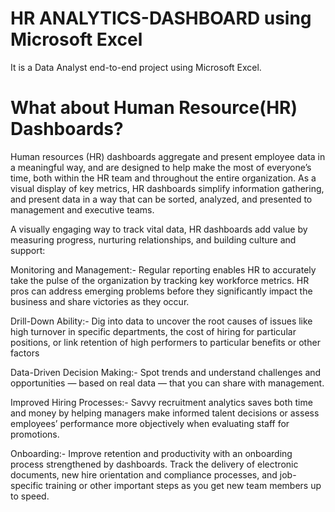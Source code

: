 # HR ANALYTICS-DASHBOARD using Microsoft Excel
It is a Data Analyst end-to-end project using Microsoft Excel. 

# What about Human Resource(HR) Dashboards?
Human resources (HR) dashboards aggregate and present employee data in a meaningful way, and are designed to help make the most of everyone’s time, both within the HR team and throughout the entire organization. As a visual display of key metrics, HR dashboards simplify information gathering, and present data in a way that can be sorted, analyzed, and presented to management and executive teams.

A visually engaging way to track vital data, HR dashboards add value by measuring progress, nurturing relationships, and building culture and support:

Monitoring and Management:-  Regular reporting enables HR to accurately take the pulse of the organization by tracking key workforce metrics. HR pros can address emerging problems before they significantly impact the business and share victories as they occur.

Drill-Down Ability:-  Dig into data to uncover the root causes of issues like high turnover in specific departments, the cost of hiring for particular positions, or link retention of high performers to particular benefits or other factors  

Data-Driven Decision Making:-  Spot trends and understand challenges and opportunities — based on real data — that you can share with management.

Improved Hiring Processes:-  Savvy recruitment analytics saves both time and money by helping managers make informed talent decisions or assess employees’ performance more objectively when evaluating staff for promotions.

Onboarding:-  Improve retention and productivity with an onboarding process strengthened by dashboards. Track the delivery of electronic documents, new hire orientation and compliance processes, and job-specific training or other important steps as you get new team members up to speed.
